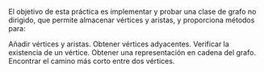 El objetivo de esta práctica es implementar y probar una clase de grafo no dirigido, que permite almacenar vértices y aristas, y proporciona métodos para:

Añadir vértices y aristas.
Obtener vértices adyacentes.
Verificar la existencia de un vértice.
Obtener una representación en cadena del grafo.
Encontrar el camino más corto entre dos vértices.
